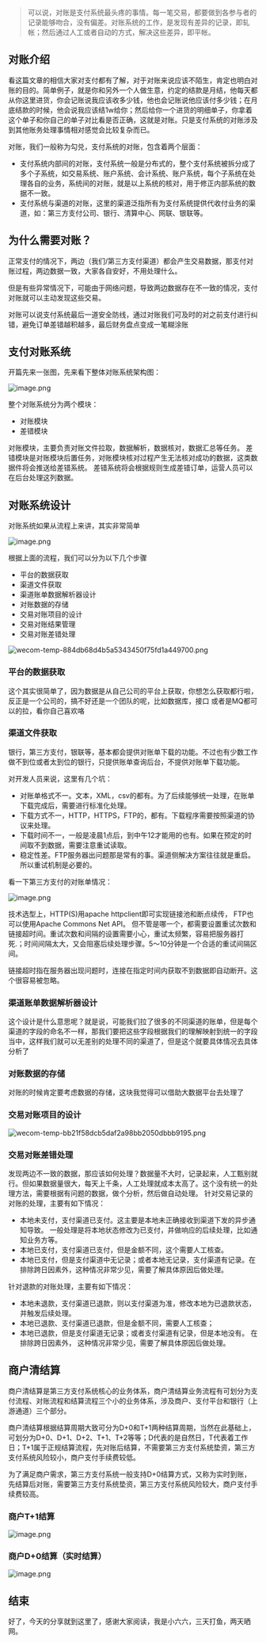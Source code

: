 
> 可以说，对账是支付系统最头疼的事情。每一笔交易，都要做到各参与者的记录能够吻合，没有偏差。对账系统的工作，是发现有差异的记录，即轧帐；然后通过人工或者自动的方式，解决这些差异，即平帐。

## 对账介绍
看这篇文章的相信大家对支付都有了解，对于对账来说应该不陌生，肯定也明白对账的目的。简单例子，就是你和另外一个人做生意，约定的结款是月结，他每天都从你这里进货，你会记账说我应该收多少钱，他也会记账说他应该付多少钱；在月底结款的时候，他会说我应该结1w给你；然后给你一个进货的明细单子，你拿着这个单子和你自己的单子对比看是否正确，这就是对账。只是支付系统的对账涉及到其他账务处理事情相对感觉会比较复杂而已。



对账，我们一般称为勾兑，支付系统的对账，包含着两个层面：
-   支付系统内部间的对账，支付系统一般是分布式的，整个支付系统被拆分成了多个子系统，如交易系统、账户系统、会计系统、账户系统，每个子系统在处理各自的业务，系统间的对账，就是以上系统的核对，用于修正内部系统的数据不一致。
-   支付系统与渠道的对账，这里的渠道泛指所有为支付系统提供代收付业务的渠道，如：第三方支付公司、银行、清算中心、网联、银联等。

## **为什么需要对账？**

正常支付的情况下，两边（我们/第三方支付渠道）都会产生交易数据，那支付对账过程，两边数据一致，大家各自安好，不用处理什么。

但是有些异常情况下，可能由于网络问题，导致两边数据存在不一致的情况，支付对账就可以主动发现这些交易。

对账可以说支付系统最后一道安全防线，通过对账我们可及时的对之前支付进行纠错，避免订单差错越积越多，最后财务盘点变成一笔糊涂账

## **支付对账系统**

开篇先来一张图，先来看下整体对账系统架构图：


![image.png](https://p1-juejin.byteimg.com/tos-cn-i-k3u1fbpfcp/de506f150143409bbafb8b658f02721a~tplv-k3u1fbpfcp-watermark.image?)


整个对账系统分为两个模块：

-   对账模块
-   差错模块

对账模块，主要负责对账文件拉取，数据解析，数据核对，数据汇总等任务。
差错模块是对账模块后置任务，对账模块核对过程产生无法核对成功的数据，这类数据件将会推送给差错系统。
差错系统将会根据规则生成差错订单，运营人员可以在后台处理这列数据。

## 对账系统设计

对账系统如果从流程上来讲，其实非常简单

![image.png](https://p1-juejin.byteimg.com/tos-cn-i-k3u1fbpfcp/2794fb16704d4cba92d723517319625f~tplv-k3u1fbpfcp-watermark.image?)


根据上面的流程，我们可以分为以下几个步骤
- 平台的数据获取
- 渠道文件获取
- 渠道账单数据解析器设计
- 对账数据的存储
- 交易对账项目的设计
- 交易对账结果管理
- 交易对账差错处理


![wecom-temp-884db68d4b5a5343450f75fd1a449700.png](https://p3-juejin.byteimg.com/tos-cn-i-k3u1fbpfcp/00a32a498a26450f87079506c1a4da36~tplv-k3u1fbpfcp-watermark.image?)


### 平台的数据获取
这个其实很简单了，因为数据是从自己公司的平台上获取，你想怎么获取都行啦，反正是一个公司的，搞不好还是一个团队的呢，比如数据库，接口 或者是MQ都可以的拉，看你自己喜欢咯


### 渠道文件获取

银行，第三方支付，银联等，基本都会提供对账单下载的功能。不过也有少数工作做不到位或者太到位的银行，只提供账单查询后台，不提供对账单下载功能。

对开发人员来说，这里有几个坑：
-   对账单格式不一。文本，XML，csv的都有。为了后续能够统一处理，在账单下载完成后，需要进行标准化处理。
-   下载方式不一，HTTP，HTTPS，FTP的，都有。下载程序需要按照渠道的协议来处理。
-   下载时间不一，一般是凌晨1点后，到中午12才能用的也有。如果在预定的时间取不到数据，需要注意重试读取。
-   稳定性差。FTP服务器出问题那是常有的事。渠道侧解决方案往往就是重启。所以重试机制是必要的。

看一下第三方支付的对账单情况：


![image.png](https://p6-juejin.byteimg.com/tos-cn-i-k3u1fbpfcp/db62e4448ab8429094eb2dd4e2c650f7~tplv-k3u1fbpfcp-watermark.image?)


技术选型上，HTTP(S)用apache httpclient即可实现链接池和断点续传， FTP也可以使用Apache Commons Net API。 但不管是哪一个，都需要设置重试次数和链接超时间。重试次数和间隔的设置需要小心，重试太频繁，容易把服务器打死.；时间间隔太大，又会阻塞后续处理步骤。5～10分钟是一个合适的重试间隔区间。

链接超时指在服务器出现问题时，连接在指定时间内获取不到数据即自动断开。这个很容易被忽略。


### 渠道账单数据解析器设计
这个设计是什么意思呢？就是说，可能我们拉了很多的不同渠道的账单，但是每个渠道的字段的命名不一样，那我们要把这些字段根据我们的理解映射到统一的字段当中，这样我们就可以无差别的处理不同的渠道了，但是这个就要具体情况去具体分析了



### 对账数据的存储
对账的时候肯定要考虑数据的存储，这块我觉得可以借助大数据平台去处理了


### 交易对账项目的设计

![wecom-temp-bb21f58dcb5daf2a98bb2050dbbb9195.png](https://p6-juejin.byteimg.com/tos-cn-i-k3u1fbpfcp/f538550ec3864ea68d09376770cda7f6~tplv-k3u1fbpfcp-watermark.image?)

### 交易对账差错处理

发现两边不一致的数据，那应该如何处理？数据量不大时，记录起来，人工甄别就行。但如果数据量很大，每天上千条，人工处理就成本太高了。这个没有统一的处理方法，需要根据有问题的数据，做个分析，然后做自动处理。 针对交易记录的对账的处理，主要有如下情况：

-   本地未支付，支付渠道已支付。这主要是本地未正确接收到渠道下发的异步通知导致。 一般处理是将本地状态修改为已支付，并做响应的后续处理，比如通知业务方等。
-   本地已支付，支付渠道已支付，但是金额不同，这个需要人工核查。
-   本地已支付，但是支付渠道中无记录；或者本地无记录，支付渠道有记录。在排除跨日因素外，这种情况非常少见，需要了解具体原因后做处理。

针对退款的对账处理，主要有如下情况：

-   本地未退款，支付渠道已退款，则以支付渠道为准，修改本地为已退款状态，并触发后续处理。
-   本地已退款、支付渠道已退款，但是金额不同，需要人工核查；
-   本地已退款，但是支付渠道无记录；或者支付渠道有记录，但是本地没有。 在排除跨日因素外， 这种情况非常少见，需要了解具体原因后做处理。


## 商户清结算

商户清结算是第三方支付系统核心的业务体系，商户清结算业务流程有可划分为支付流程、对账流程和结算流程三个小的业务体系，涉及商户、支付平台和银行（上游通道）三个部分。

商户清结算根据结算周期大致可分为D+0和T+1两种结算周期，当然在此基础上，可划分为D+0、D+1、D+2、T+1、T+2等等；D代表的是自然日，T代表着工作日；T+1属于正规结算流程，先对账后结算，不需要第三方支付系统垫资，第三方支付系统风险较小，商户支付手续费较低。

为了满足商户需求，第三方支付系统一般支持D+0结算方式，又称为实时到账，先结算后对账，需要第三方支付系统垫资，第三方支付系统风险较大，商户支付手续费较高。

### 商户T+1结算


![image.png](https://p6-juejin.byteimg.com/tos-cn-i-k3u1fbpfcp/7e41a6c0df35458898b01b63d4e3e020~tplv-k3u1fbpfcp-watermark.image?)


### 商户D+0结算（实时结算）

![image.png](https://p6-juejin.byteimg.com/tos-cn-i-k3u1fbpfcp/002ca7088ff54527a1effdb3560163a3~tplv-k3u1fbpfcp-watermark.image?)



## 结束

好了，今天的分享就到这里了，感谢大家阅读，我是小六六，三天打鱼，两天晒网。